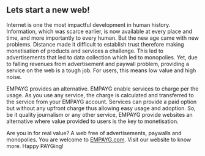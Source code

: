 ## Lets start a new web!

Internet is one the most impactful development in human history. 
Information, which was scarce earlier, is now available at every place and time, and more importantly to every human. 
But the new age came with new problems. Distance made it difficult to establish trust 
therefore making monetisation of products and services a challenge. 
This led to advertisements that led to data collection which led to monopolies. 
Yet, due to falling revenues from advertisement and paywall problem, providing a service on the web is a tough job. 
For users, this means low value and high noise.

EMPAYG provides an alternative. EMPAYG enable services to charge per the usage. 
As you use any service, the charge is calculated and transferred to the service from your EMPAYG account. 
Services can provide a paid option but without any upfront charge thus allowing easy usage and adoption. 
So, be it quality journalism or any other service, 
EMPAYG provide websites an alternative where value provided to users is the key to monetisation.

Are you in for real value? A web free of advertisements, paywalls and monopolies. You are welcome to [EMPAYG.com](https://empayg.com). 
Visit our website to know more. Happy PAYGing!
